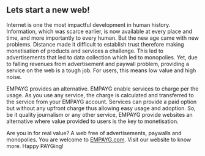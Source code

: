 ## Lets start a new web!

Internet is one the most impactful development in human history. 
Information, which was scarce earlier, is now available at every place and time, and more importantly to every human. 
But the new age came with new problems. Distance made it difficult to establish trust 
therefore making monetisation of products and services a challenge. 
This led to advertisements that led to data collection which led to monopolies. 
Yet, due to falling revenues from advertisement and paywall problem, providing a service on the web is a tough job. 
For users, this means low value and high noise.

EMPAYG provides an alternative. EMPAYG enable services to charge per the usage. 
As you use any service, the charge is calculated and transferred to the service from your EMPAYG account. 
Services can provide a paid option but without any upfront charge thus allowing easy usage and adoption. 
So, be it quality journalism or any other service, 
EMPAYG provide websites an alternative where value provided to users is the key to monetisation.

Are you in for real value? A web free of advertisements, paywalls and monopolies. You are welcome to [EMPAYG.com](https://empayg.com). 
Visit our website to know more. Happy PAYGing!
